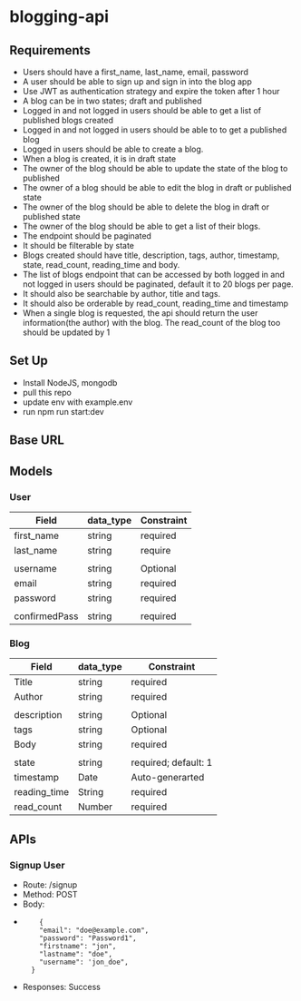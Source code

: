 # blogging-api

## Requirements

- Users should have a first_name, last_name, email, password
- A user should be able to sign up and sign in into the blog app
- Use JWT as authentication strategy and expire the token after 1 hour
- A blog can be in two states; draft and published
- Logged in and not logged in users should be able to get a list of published blogs created
- Logged in and not logged in users should be able to to get a published blog
- Logged in users should be able to create a blog.
- When a blog is created, it is in draft state
- The owner of the blog should be able to update the state of the blog to published
- The owner of a blog should be able to edit the blog in draft or published state
- The owner of the blog should be able to delete the blog in draft or published state
- The owner of the blog should be able to get a list of their blogs. 
- The endpoint should be paginated
- It should be filterable by state
- Blogs created should have title, description, tags, author, timestamp, state, read_count, reading_time and body.
- The list of blogs endpoint that can be accessed by both logged in and not logged in users should be paginated, default it to 20 blogs per page. 
- It should also be searchable by author, title and tags.
- It should also be orderable by read_count, reading_time and timestamp
- When a single blog is requested, the api should return the user information(the author) with the blog. The read_count of the blog too should be updated by 1

## Set Up
- Install NodeJS, mongodb
- pull this repo
- update env with example.env
- run npm run start:dev

## Base URL


## Models

### User

|   Field       | data_type     | Constraint  |
| ------------- | ------------- | --------    |
| first_name    | string        | required    |  
| last_name     | string        | require     |
|               |               |             |
| username      | string        | Optional    |
| email         | string        | required    |
| password      | string        | required    |
|               |               |             |
| confirmedPass | string        | required    |


### Blog

|   Field       | data_type     | Constraint                  |
| ------------- | ------------- | --------                    |
| Title         | string        | required                    |  
| Author        | string        | required                    |
|               |               |                             |
| description   | string        | Optional                    |
| tags          | string        | Optional                    |
| Body          | string        | required                    |
|               |               |                             |
| state         | string        | required; default: 1        |
| timestamp     | Date          | Auto-generarted             |
| reading_time  | String        | required                    |
| read_count    | Number        | required                    |


## APIs

### Signup User

- Route: /signup
- Method: POST
- Body:
- ```
      {
      "email": "doe@example.com",
      "password": "Password1",
      "firstname": "jon",
      "lastname": "doe",
      "username": 'jon_doe",
    }
   ```
- Responses:
    Success
     <script>
    {
        message: 'Signup successful',
        user: {
            "email": "doe@example.com",
            "password": "Password1",
            "firstname": "jon",
            "lastname": "doe",
            "username": 'jon_doe",
        }
}
    <script/>

### Login User
- Route: /login
- Method: POST
- Body:
      {
        "password": "Password1",
        "username": 'jon_doe",
      }
- Responses:
    Success

    {
        message: 'Login successful',
        token: 'sjlkafjkldsfjsd'
    }
    
### Create Blog Post
- Route: /orders
- Method: POST
- Header
  -- Authorization: Bearer {token}
- Body:
    {
            Title: The Developer Experience,
            description: A behind the scence experience of the software developer experience,
            tags: Software, Experience,
            body: the experience of software development is not rosey as seen by others outside the tech world,
    }
- Responses:
    Success
          {
              state: 1,
              total_price: 900,
              created_at: Mon Oct 31 2022 08:35:00 GMT+0100,
              items: [{ name: 'chicken pizza', price: 900, size: 'm', quantity: 1}]
          }

### Get Blog Post
- Route: /orders/:id
- Method: GET
- Header
   -- Authorization: Bearer {token}
- Responses
    Success
          {
                state: 1,
                reading_time: 2 minutes read,
                createdAt: Mon Oct 31 2022 08:35:00 GMT+0100,
                author: Maxwell Ahmadu,
                Title: The Developer Experience,
                description: A behind the scence experience of the software developer experience,
                tags: Software, Experience,
                read_count: 2,
                body: the experience of software development is not rosey as seen by others outside the tech world,
                updatedAt: Mon Oct 31 2022 08:35:00 GMT+0100
          }
### Get All Post
- Route: /orders
- Method: GET
- Header:
  -- Authorization: Bearer {token}
- Query params:
- page (default: 1)
- per_page (default: 10)
- Post_by (default: created_at)
- Post (options: asc | desc, default: desc)
- state
- createdAt:
    Responses:
      Success
            {   
                state: 1,
                reading_time: 2 minutes read,
                createdAt: Mon Oct 31 2022 08:35:00 GMT+0100,
                author: Maxwell Ahmadu,
                Title: The Developer Experience,
                description: A behind the scence experience of the software developer experience,
                tags: Software, Experience,
                read_count: 2,
                body: the experience of software development is not rosey as seen by others outside the tech world,
                updatedAt: Mon Oct 31 2022 08:35:00 GMT+0100
            }










